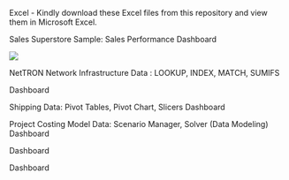 Excel -
Kindly download these Excel files from this repository and view them in Microsoft Excel.

Sales Superstore Sample: Sales Performance Dashboard

<img src=https://github.com/ShohanurData/excel-portfolio/blob/main/Excel%20-%20Sales%20Performance%20Dashboard.xlsx/>

NetTRON Network Infrastructure Data : LOOKUP, INDEX, MATCH, SUMIFS


Dashboard

Shipping Data: Pivot Tables, Pivot Chart, Slicers
Dashboard

Project Costing Model Data: Scenario Manager, Solver (Data Modeling)
Dashboard

Dashboard

Dashboard
